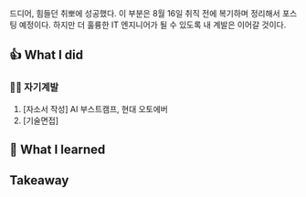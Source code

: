 드디어, 힘들던 취뽀에 성공했다.
이 부분은 8월 16일 취직 전에 복기하며 정리해서 포스팅 예정이다.
하지만 더 훌륭한 IT 엔지니어가 될 수 있도록 내 계발은 이어갈 것이다.

## 👍 What I did
### 👩‍💻 자기계발

1. [자소서 작성] AI 부스트캠프, 현대 오토에버 
2. [기술면접] 
## 👊 What I learned

## Takeaway
<!--stackedit_data:
eyJoaXN0b3J5IjpbLTEyNTQyMDQ2MDBdfQ==
-->